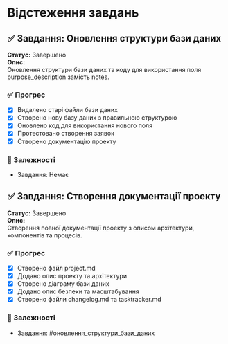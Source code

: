 # Відстеження завдань

## ✅ Завдання: Оновлення структури бази даних
**Статус:** Завершено  
**Опис:**  
Оновлення структури бази даних та коду для використання поля purpose_description замість notes.

### ✅ Прогрес
- [x] Видалено старі файли бази даних
- [x] Створено нову базу даних з правильною структурою
- [x] Оновлено код для використання нового поля
- [x] Протестовано створення заявок
- [x] Створено документацію проекту

### 🔗 Залежності
- Завдання: Немає

## ✅ Завдання: Створення документації проекту
**Статус:** Завершено  
**Опис:**  
Створення повної документації проекту з описом архітектури, компонентів та процесів.

### ✅ Прогрес
- [x] Створено файл project.md
- [x] Додано опис проекту та архітектури
- [x] Створено діаграму бази даних
- [x] Додано опис безпеки та масштабування
- [x] Створено файли changelog.md та tasktracker.md

### 🔗 Залежності
- Завдання: #оновлення_структури_бази_даних 